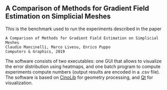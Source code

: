## A Comparison of Methods for Gradient Field Estimation on Simplicial Meshes

This is the benchmark used to run the experiments described in the paper

```
A Comparison of Methods for Gradient Field Estimation on Simplicial Meshes
Claudio Mancinelli, Marco Livesu, Enrico Puppo
Computers & Graphics, 2019
```

The software consists of two executables: one GUI that allows to visualize the error distribution using heatmaps, and one batch program to compute experiments compute numbers (output results are encoded in a .csv file). The software is based on [CinoLib](https://github.com/mlivesu/cinolib) for geometry processing, and [Qt](https://www.qt.io) for visualization.
